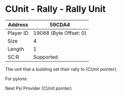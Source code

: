 
#  CUnit - Rally - Rally Unit
Address   | 59CDA4
----------|-------------
Player ID | 19088 (Byte Offset: 0)
Size 	  | 4
Length 	  | 1
SC:R      | Supported

The unit that a building set their rally to (CUnit pointer).

For pylons: 
Next Psi Provider (CUnit pointer)
